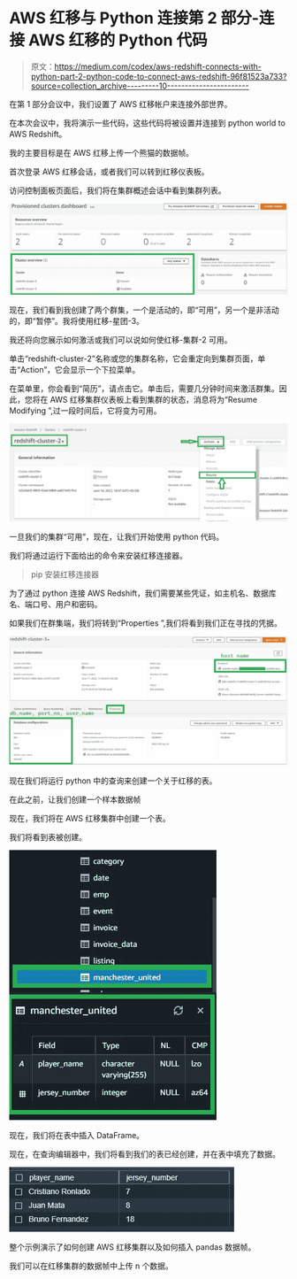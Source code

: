 # AWS 红移与 Python 连接第 2 部分-连接 AWS 红移的 Python 代码

> 原文：<https://medium.com/codex/aws-redshift-connects-with-python-part-2-python-code-to-connect-aws-redshift-96f81523a733?source=collection_archive---------10----------------------->

在第 1 部分会议中，我们设置了 AWS 红移帐户来连接外部世界。

在本次会议中，我将演示一些代码，这些代码将被设置并连接到 python world to AWS Redshift。

我的主要目标是在 AWS 红移上传一个熊猫的数据帧。

首次登录 AWS 红移会话，或者我们可以转到红移仪表板。

访问控制面板页面后，我们将在集群概述会话中看到集群列表。

![](img/52df7c2b61f775ef3915068977484df8.png)

现在，我们看到我创建了两个群集，一个是活动的，即“可用”，另一个是非活动的，即“暂停”。我将使用红移-星团-3。

我还将向您展示如何激活或我们可以说如何使红移-集群-2 可用。

单击“redshift-cluster-2”名称或您的集群名称，它会重定向到集群页面，单击“Action”，它会显示一个下拉菜单。

在菜单里，你会看到“简历”，请点击它。单击后，需要几分钟时间来激活群集。因此，您将在 AWS 红移集群仪表板上看到集群的状态，消息将为“Resume Modifying ”,过一段时间后，它将变为可用。

![](img/745d9ea6881934b9903408e48a130036.png)

一旦我们的集群“可用”，现在，让我们开始使用 python 代码。

我们将通过运行下面给出的命令来安装红移连接器。

> pip 安装红移连接器

为了通过 python 连接 AWS Redshift，我们需要某些凭证，如主机名、数据库名、端口号、用户和密码。

如果我们在群集端，我们将转到“Properties ”,我们将看到我们正在寻找的凭据。

![](img/9506660c8dfd519b12f583f20fa53614.png)

现在我们将运行 python 中的查询来创建一个关于红移的表。

在此之前，让我们创建一个样本数据帧

现在，我们将在 AWS 红移集群中创建一个表。

我们将看到表被创建。

![](img/2986e18ca10ff7a208726b5e813484f0.png)

现在，我们将在表中插入 DataFrame。

现在，在查询编辑器中，我们将看到我们的表已经创建，并在表中填充了数据。

![](img/f22382734033152291c5c0f6dfc3a2a3.png)

整个示例演示了如何创建 AWS 红移集群以及如何插入 pandas 数据帧。

我们可以在红移集群的数据帧中上传 n 个数据。